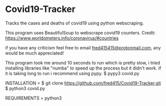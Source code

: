 # Covid19-Tracker
Tracks the cases and deaths of covid19 using python webscraping.

This program uses BeautifulSoup to webscrape covid19 counters.
Credit: https://www.worldometers.info/coronavirus/#countries 

if you have any criticism feel free to email fred415415@protonmail.com, any would be much appreciated!

This program took me around 10 seconds to run which is pretty slow, i tried installing libraries like
"numba" to speed up the process but it didn't work. if it is taking long to run i recommend using pypy.
$ pypy3 covid.py

INSTALLATION = 
$ git clone https://github.com/fred415/Covid19-Tracker.git
$ python3 covid.py

REQUIREMENTS = 
python3
